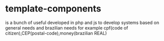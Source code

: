 # template-components
is a bunch of useful developed in php and js to develop systems based on general needs and brazilian needs for example 
cpf(code of citizen),CEP(postal-code),money(brazilian REAL) 
